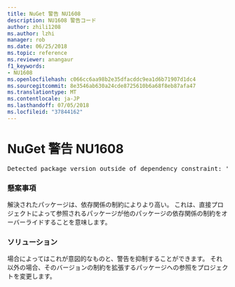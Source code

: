 ```yaml
---
title: NuGet 警告 NU1608
description: NU1608 警告コード
author: zhili1208
ms.author: lzhi
manager: rob
ms.date: 06/25/2018
ms.topic: reference
ms.reviewer: anangaur
f1_keywords:
- NU1608
ms.openlocfilehash: c066cc6aa98b2e35dfacddc9ea1d6b71907d1dc4
ms.sourcegitcommit: 8e3546ab630a24cde8725610b6a68f8eb87afa47
ms.translationtype: MT
ms.contentlocale: ja-JP
ms.lasthandoff: 07/05/2018
ms.locfileid: "37844162"
---
```

# <a name="nuget-warning-nu1608"></a>NuGet 警告 NU1608

<pre>Detected package version outside of dependency constraint: 'PackageA' 1.0.0 requires 'PackageB' (= 1.0.0) but version 'PackageB' 2.0.0 was resolved.</pre>

### <a name="issue"></a>懸案事項
解決されたパッケージは、依存関係の制約によりより高い。 これは、直接プロジェクトによって参照されるパッケージが他のパッケージの依存関係の制約をオーバーライドすることを意味します。

### <a name="solution"></a>ソリューション
場合によってはこれが意図的なものと、警告を抑制することができます。 それ以外の場合、そのバージョンの制約を拡張するパッケージへの参照をプロジェクトを変更します。